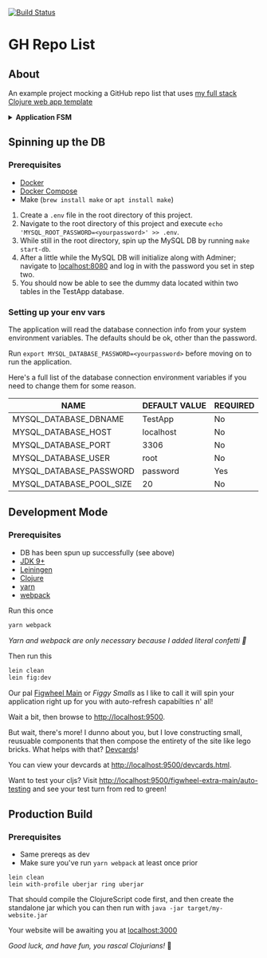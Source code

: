 [![Build Status](https://travis-ci.org/sansarip/gh-repo-list.svg?branch=master)](https://travis-ci.org/sansarip/gh-repo-list)
# GH Repo List

## About

An example project mocking a GitHub repo list that uses [my full stack Clojure web app template](https://github.com/sansarip/yet-another-clojure-web-app-template)

<details>
  <summary><b>Application FSM</b></summary>
  <img src=https://i.gyazo.com/679f1dd597117a45094ee342765f3386.png></img>
  <p>where</p>
  <p>t = template</p>
  <p>r = repositories</p>
</details>

## Spinning up the DB

### Prerequisites
* [Docker](https://www.docker.com/get-started)
* [Docker Compose](https://docs.docker.com/compose/gettingstarted/)
* Make (`brew install make` or `apt install make`)

1. Create a `.env` file in the root directory of this project.
2. Navigate to the root directory of this project and execute `echo 'MYSQL_ROOT_PASSWORD=<yourpassword>' >> .env`.
3. While still in the root directory, spin up the MySQL DB by running `make start-db`.
4. After a little while the MySQL DB will initialize along with Adminer; navigate to [localhost:8080](localhost:8080) and log in with the password you set in step two.
5. You should now be able to see the dummy data located within two tables in the TestApp database.

### Setting up your env vars

The application will read the database connection info from your system environment variables. The defaults should be ok, other than the password. 

Run `export MYSQL_DATABASE_PASSWORD=<yourpassword>` before moving on to run the application.

Here's a full list of the database connection environment variables if you need to change them for some reason.

| NAME                     | DEFAULT VALUE | REQUIRED |
|--------------------------|---------------|----------|
| MYSQL_DATABASE_DBNAME    | TestApp       | No       |
| MYSQL_DATABASE_HOST      | localhost     | No       |
| MYSQL_DATABASE_PORT      | 3306          | No       |
| MYSQL_DATABASE_USER      | root          | No       |
| MYSQL_DATABASE_PASSWORD  | password      | Yes      |
| MYSQL_DATABASE_POOL_SIZE | 20            | No       |

## Development Mode

### Prerequisites
* DB has been spun up successfully (see above)
* [JDK 9+](https://www.oracle.com/technetwork/java/javase/downloads/index.html)
* [Leiningen](https://leiningen.org/)
* [Clojure](https://clojure.org/guides/getting_started)
* [yarn](https://yarnpkg.com/lang/en/docs/install/#mac-stable)
* [webpack](https://yarnpkg.com/lang/en/docs/install/#mac-stable)

Run this once
```bash
yarn webpack
```

_Yarn and webpack are only necessary because I added literal confetti :tada:_

Then run this
```bash
lein clean
lein fig:dev
```

Our pal [Figwheel Main](https://figwheel.org/) or *Figgy Smalls* as I like to call it will spin your application right up for you with auto-refresh capabilties n' all!

Wait a bit, then browse to [http://localhost:9500](http://localhost:9500).

But wait, there's more! I dunno about you, but I love constructing small, reusuable components that then compose the entirety of the site like lego bricks. What helps with that? [Devcards](https://github.com/bhauman/devcards)!

You can view your devcards at [http://localhost:9500/devcards.html](http://localhost:9500/devcards.html).

Want to test your cljs? Visit [http://localhost:9500/figwheel-extra-main/auto-testing](http://localhost:9500/figwheel-extra-main/auto-testing) and see your test turn from red to green!

## Production Build

### Prerequisites

* Same prereqs as dev 
* Make sure you've run `yarn webpack` at least once prior

```
lein clean
lein with-profile uberjar ring uberjar
```

That should compile the ClojureScript code first, and then create the standalone jar which you can then run with `java -jar target/my-website.jar`

Your website will be awaiting you at [localhost:3000](localhost:3000)

*Good luck, and have fun, you rascal Clojurians!* :beers:
